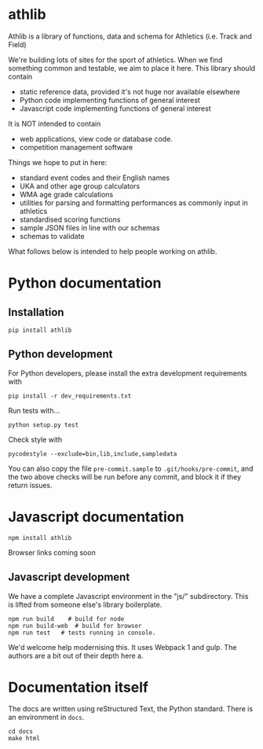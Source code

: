 # athlib

Athlib is a library of functions, data and schema for Athletics (i.e. Track and Field) 

We're building lots of sites for the sport of athletics.  When we find something common and testable, we aim to place it here.   This library should contain

 - static reference data, provided it's not huge nor available elsewhere
 - Python code implementing functions of general interest
 - Javascript code implementing functions of general interest

 
It is NOT intended to contain 
 - web applications, view code or database code.
 - competition management software

Things we hope to put in here:

 - standard event codes and their English names
 - UKA and other age group calculators
 - WMA age grade calculations
 - utilities for parsing and formatting performances as commonly input in athletics
 - standardised scoring functions
 - sample JSON files in line with our schemas
 - schemas to validate 

What follows below is intended to help people working on athlib.

# Python documentation

## Installation
    pip install athlib

## Python development

For Python developers, please install the extra development requirements with
```
pip install -r dev_requirements.txt
```
Run tests with...

```
python setup.py test
```

Check style with 
```
pycodestyle --exclude=bin,lib,include,sampledata
```

You can also copy the file `pre-commit.sample` to `.git/hooks/pre-commit`, and the two above checks will be run before any commit, and block it if they return issues.

# Javascript documentation

    npm install athlib

Browser links coming soon

## Javascript development

We have a complete Javascript environment in the "js/" subdirectory.  This is lifted from someone else's library boilerplate.  

    npm run build    # build for node
    npm run build-web  # build for browser
    npm run test   # tests running in console.

We'd welcome help modernising this.  It uses Webpack 1 and gulp.  The authors are a bit out of their depth here a.

# Documentation itself

The docs are written using reStructured Text, the Python standard.  There is an environment
in `docs`.  
  
    cd docs
    make html
    
